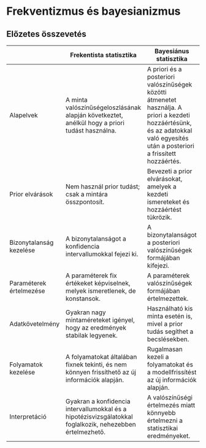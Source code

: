 # Frekventizmus és bayesianizmus

## Előzetes összevetés

|                   | Frekentista statisztika                             | Bayesiánus statisztika                                 |
|-----------------------------|------------------------------------------------------|------------------------------------------------------|
| Alapelvek                   | A minta valószínűségeloszlásának alapján következtet, anélkül hogy a priori tudást használna. | A priori és a posteriori valószínűségek közötti átmenetet használja. A priori a kezdeti hozzáértésünk, és az adatokkal való egyesítés után a posteriori a frissített hozzáértés. |
| Prior elvárások             | Nem használ prior tudást; csak a mintára összpontosít. | Bevezeti a prior elvárásokat, amelyek a kezdeti ismereteket és hozzáértést tükrözik.                |
| Bizonytalanság kezelése      | A bizonytalanságot a konfidencia intervallumokkal fejezi ki.                                                | A bizonytalanságot a posteriori valószínűségek formájában kifejezi.                                  |
| Paraméterek értelmezése     | A paraméterek fix értékeket képviselnek, melyek ismeretlenek, de konstansok.                                | A paraméterek valószínűségek formájában értelmezettek.                                               |
| Adatkövetelmény              | Gyakran nagy mintaméreteket igényel, hogy az eredmények stabilak legyenek.                                  | Használható kis minta esetén is, mivel a prior tudás segíthet a becslésekben.                         |
| Folyamatok kezelése         | A folyamatokat általában fixnek tekinti, és nem könnyen frissíthető az új információk alapján.            | Rugalmasan kezeli a folyamatokat és a modellfrissítést az új információk alapján.                   |
| Interpretáció               | Gyakran a konfidencia intervallumokkal és a hipotézisvizsgálatokkal foglalkozik, nehezebben értelmezhető.  | A valószínűségi értelmezés miatt könnyebb értelmezni a statisztikai eredményeket.                   |



